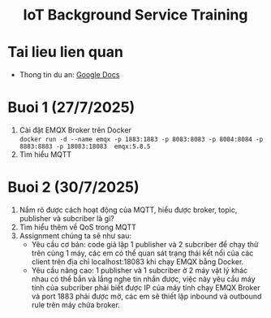 <h1 align="center">IoT Background Service Training</h1>

# Tai lieu lien quan  
- Thong tin du an: [Google Docs](https://docs.google.com/document/d/11dvZJWpjWVFPlbXF0WgX3hBHGRbl80fCsNnWCCyS8T0/edit?usp=sharing)



# Buoi 1 (27/7/2025)  

1. Cài đặt EMQX Broker trên Docker  
`docker run -d --name emqx -p 1883:1883 -p 8083:8083 -p 8084:8084 -p 8883:8883 -p 18083:18083  emqx:5.8.5`
2. Tìm hiểu MQTT 



# Buoi 2 (30/7/2025)  

1. Nắm rõ được cách hoạt động của MQTT, hiểu được broker, topic, publisher và subcriber là gì?
2. Tìm hiểu thêm về QoS trong MQTT
3. Assignment chúng ta sẽ như sau:  
   - Yêu cầu cơ bản: code giả lập 1 publisher và 2 subcriber để chạy thử trên cùng 1 máy, các em có thể quan sát trạng thái kết nối của các client trên địa chỉ localhost:18083 khi chạy EMQX bằng Docker.  
   - Yêu cầu nâng cao: 1 publisher và 1 subcriber ở 2 máy vật lý khác nhau có thể bắn và lắng nghe tin nhắn được, việc này yêu cầu máy tính của subcriber phải biết được IP của máy tính chạy EMQX Broker và port 1883 phải được mở, các em sẽ thiết lập inbound và outbound rule trên máy chứa broker.
